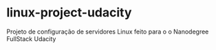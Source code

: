 # linux-project-udacity
Projeto de configuração de servidores Linux feito para o o Nanodegree FullStack Udacity
